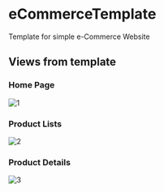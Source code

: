 # eCommerceTemplate
Template for simple e-Commerce Website

## Views from template

### Home Page

![1](https://user-images.githubusercontent.com/75935753/109579715-80756a00-7b0a-11eb-99f3-e58fe9f23914.PNG)

### Product Lists

![2](https://user-images.githubusercontent.com/75935753/109579722-84a18780-7b0a-11eb-8acc-4a87ef88904c.PNG)

### Product Details

![3](https://user-images.githubusercontent.com/75935753/109579726-866b4b00-7b0a-11eb-840d-045a9d45237f.PNG)




